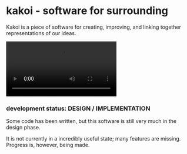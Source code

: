 # kakoi - software for surrounding

Kakoi is a piece of software for creating, improving, and linking together
representations of our ideas.

![demo video](https://michaelmmacleod.github.io/kakoi-demo.mp4)

### development status: DESIGN / IMPLEMENTATION ###

Some code has been written, but this software is still very much in the design
phase.

It is not currently in a incredibly useful state; many features are missing.
Progress is, however, being made.
